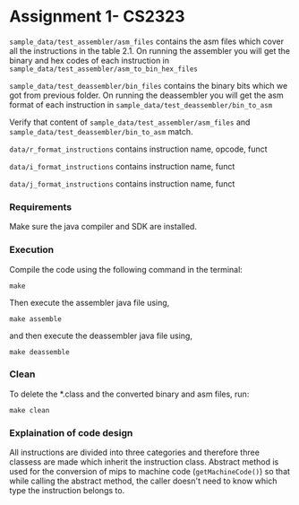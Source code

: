 # Assignment 1- CS2323

`sample_data/test_assembler/asm_files` contains the asm files which cover all the instructions in the table 2.1. On running the assembler you will get the binary and hex codes of each instruction in `sample_data/test_assembler/asm_to_bin_hex_files`

`sample_data/test_deassembler/bin_files` contains the binary bits which we got from previous folder. On running the deassembler you will get the asm format of each instruction in `sample_data/test_deassembler/bin_to_asm`

Verify that content of `sample_data/test_assembler/asm_files` and `sample_data/test_deassembler/bin_to_asm` match.

`data/r_format_instructions` contains instruction name, opcode, funct

`data/i_format_instructions` contains instruction name, funct

`data/j_format_instructions` contains instruction name, funct

### Requirements

Make sure the java compiler and SDK are installed.

### Execution

Compile the code using the following command in the terminal:

```
make
```

Then execute the assembler java file using,

```
make assemble
```

and then execute the deassembler java file using,

```
make deassemble
```

### Clean

To delete the \*.class and the converted binary and asm files, run:

```
make clean
```

### Explaination of code design

All instructions are divided into three categories and therefore three classess are made which inherit the instruction class. Abstract method is used for the conversion of mips to machine code (`getMachineCode()`) so that while calling the abstract method, the caller doesn't need to know which type the instruction belongs to.
